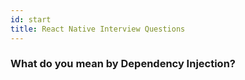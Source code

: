 ```yaml
---
id: start
title: React Native Interview Questions
---
```


### What do you mean by Dependency Injection?


